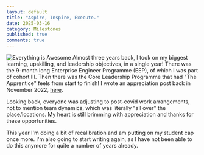 ```yaml
---
layout: default
title: "Aspire, Inspire, Execute."
date: 2025-03-16
category: Milestones
published: true
comments: true
---
```


![Everything is Awesome][def] Almost three years back, I took on my biggest learning, upskilling, and leadership objectives, in a single year! There was the 9-month long Enterprise Engineer Programme (EEP), of which I was part of cohort III. Then there was the Core Leadership Programme that had "The Apprentice" feels from start to finish! I wrote an appreciation post back in November 2022, [here](https://www.linkedin.com/posts/jondoblados_aspire-inspire-execute-activity-6996494936883830784-xMel/?utm_source=share&utm_medium=member_desktop&rcm=ACoAAAGZVi0B31nOmD_zB3C9YsUQcfY9LVJBfOE).

Looking back, everyone was adjusting to post-covid work arrangements, not to mention team dynamics, which was literally "all over" the place/locations. My heart is still brimming with appreciation and thanks for these opportunities.

This year I'm doing a bit of recalibration and am putting on my student cap once more. I'm also going to start writing again, as I have not been able to do this anymore for quite a number of years already.

[def]: https://media.licdn.com/dms/image/v2/C5622AQHu9Eef9qVLlg/feedshare-shrink_1280/feedshare-shrink_1280/0/1668094378603?e=1744848000&v=beta&t=WFLm4g7svP-R1EAQc2adFI4QZ5hvj4Fb9NC_8uR8XpU
